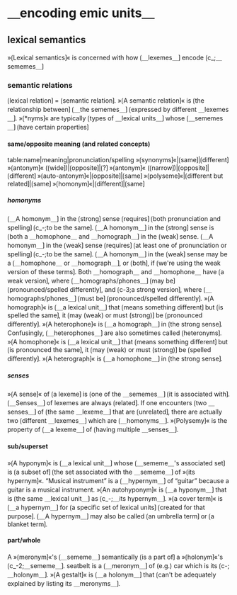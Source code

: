 # ＿encoding emic units＿

## lexical semantics

»⟮Lexical semantics⟯« is concerned with how ⟮＿lexemes＿⟯ encode ⟮c_;＿sememes＿⟯

### semantic relations

⟮lexical relation⟯ = ⟮semantic relation⟯.
»⟮A semantic relation⟯« is ⟮the relationship between⟯ ⟮＿the sememes＿⟯ ⟮expressed by different ＿lexemes＿⟯.
»⟮*nyms⟯« are typically ⟮types of ＿lexical units＿⟯ whose ⟮＿sememes＿⟯ ⟮have certain properties⟯

#### same/opposite meaning (and related concepts)

table:name|meaning|pronunciation/spelling
»⟮synonyms⟯«|⟮same⟯|⟮different⟯
»⟮antonym⟯« (⟮wide⟯)|⟮opposite⟯|⟮?⟯
»⟮antonym⟯« (⟮narrow⟯)|⟮opposite⟯|⟮different⟯
»⟮auto-antonym⟯«|⟮opposite⟯|⟮same⟯
»⟮polyseme⟯«|⟮different but related⟯|⟮same⟯
»⟮homonym⟯«|⟮different⟯|⟮same⟯

##### homonyms

⟮＿A homonym＿⟯ in the ⟮strong⟯ sense ⟮requires⟯ ⟮both pronunciation and spelling⟯ ⟮c_-;to be the same⟯.
⟮＿A homonym＿⟯ in the ⟮strong⟯ sense is ⟮both a ＿homophone＿ and ＿homograph＿⟯ in the ⟮weak⟯ sense.
⟮＿A homonym＿⟯ in the ⟮weak⟯ sense ⟮requires⟯ ⟮at least one of pronunciation or spelling⟯ ⟮c_-;to be the same⟯.
⟮＿A homonym＿⟯ in the ⟮weak⟯ sense may be a ⟮＿homophone＿ or ＿homograph＿⟯, or ⟮both⟯, if ⟮we're using the weak version of these terms⟯.
Both ＿homograph＿ and ＿homophone＿ have ⟮a weak version⟯, where ⟮＿homographs/phones＿⟯ ⟮may be⟯ ⟮pronounced/spelled differently⟯, and ⟮c-3;a strong version⟯, where ⟮＿homographs/phones＿⟯ ⟮must be⟯ ⟮pronounced/spelled differently⟯.
»⟮A homograph⟯« is ⟮＿a lexical unit＿⟯ that ⟮means something different⟯ but ⟮is spelled the same⟯, it ⟮may (weak) or must (strong)⟯ be ⟮pronounced differently⟯.
»⟮A heterophone⟯« is ⟮＿a homograph＿⟯ in ⟮the strong sense⟯.
Confusingly, ⟮＿heterophones＿⟯ are also sometimes called ⟮heteronyms⟯.
»⟮A homophone⟯« is ⟮＿a lexical unit＿⟯ that ⟮means something different⟯ but ⟮is pronounced the same⟯, it ⟮may (weak) or must (strong)⟯ be ⟮spelled differently⟯.
»⟮A heterograph⟯« is ⟮＿a homophone＿⟯ in ⟮the strong sense⟯.

##### senses

»⟮A sense⟯« of ⟮a lexeme⟯ is ⟮one of the ＿sememes＿⟯ ⟮it is associated with⟯.
⟮＿Senses＿⟯ of lexemes are always ⟮related⟯.
If one encounters ⟮two ＿senses＿⟯ of ⟮the same ＿lexeme＿⟯ that are ⟮unrelated⟯, there are actually two ⟮different ＿lexemes＿⟯ which are ⟮＿homonyms＿⟯.
»⟮Polysemy⟯« is the property of ⟮＿a lexeme＿⟯ of ⟮having multiple ＿senses＿⟯.

#### sub/superset

»⟮A hyponym⟯« is ⟮＿a lexical unit＿⟯ whose ⟮＿sememe＿'s associated set⟯ is ⟮a subset of⟯ ⟮the set associated with the ＿sememe＿⟯ of »⟮its hypernym⟯«.
“Musical instrument” is a ⟮＿hypernym＿⟯ of “guitar” because a guitar is a musical instrument.
»⟮An autohyponym⟯« is ⟮＿a hyponym＿⟯ that is ⟮the same ＿lexical unit＿⟯ as ⟮c_-;＿its hypernym＿⟯.
»⟮a cover term⟯« is ⟮＿a hypernym＿⟯ for ⟮a specific set of lexical units⟯ ⟮created for that purpose⟯.
⟮＿A hypernym＿⟯ may also be called ⟮an umbrella term⟯ or ⟮a blanket term⟯.

#### part/whole

A »⟮meronym⟯«'s ⟮＿sememe＿⟯ semantically ⟮is a part of⟯ a »⟮holonym⟯«'s ⟮c_-2;＿sememe＿⟯.
seatbelt is a ⟮＿meronym＿⟯ of (e.g.) car which is its ⟮c-;＿holonym＿⟯.
»⟮A gestalt⟯« is ⟮＿a holonym＿⟯ that ⟮can't be adequately explained by listing its ＿meronyms＿⟯.
